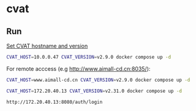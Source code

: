 # cvat

## Run

[Set CVAT hostname and version](https://opencv.github.io/cvat/docs/faq/#how-to-change-default-cvat-hostname-or-port)
```bash
CVAT_HOST=10.0.0.47 CVAT_VERSION=v2.9.0 docker compose up -d
```

For remote acccess (e.g http://www.aimall-cd.cn:8035/):
```bash
CVAT_HOST=www.aimall-cd.cn CVAT_VERSION=v2.9.0 docker compose up -d
```

```bash
CVAT_HOST=172.20.40.13 CVAT_VERSION=v2.31.0 docker compose up -d
```

```text
http://172.20.40.13:8080/auth/login
```
